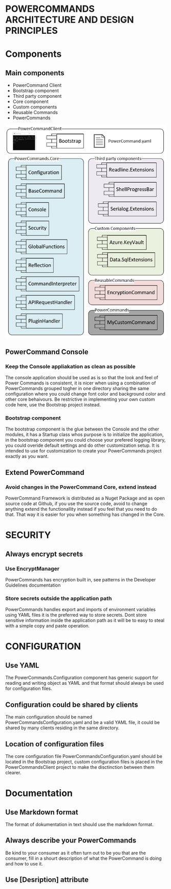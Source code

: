 # POWERCOMMANDS ARCHITECTURE AND DESIGN PRINCIPLES
# Components
## Main components
 - PowerCommand Client
 - Bootstrap component 
 - Third party component
 - Core component
 - Custom components
 - Reusable Commands
 - PowerCommands

 ![Alt text](PowerCommand_component_diagram.png?raw=true "Title")

 ## PowerCommand Console
 ### Keep the Console appliakation as clean as possible
 The console application should be used as is so that the look and feel of Power Commands is consistent, it is nicer when using a combination of PowerCommands grouped togher in one directory sharing the same configuration where you could change font color and background color and other core behaivours. Be restrictive in implementing your own custom code here, use the Bootstrap project instead.
 ### Bootstrap component
 The bootstrap component is the glue between the Console and the other modules, it has a Startup class whos purpose is to initialize the application, in the bootstrap component you could choose your prefered logging library, you could overide default settings and do other customization setup. It is intended to use for customization to create your PowerCommands project exactly as you want. 

## Extend PowerCommand
### Avoid changes in the PowerCommand Core, extend instead
 PowerCommand Framework is distributed as a Nuget Package and as open source code at Github, if you use the source code, avoid to change anything extend the functionallity instead if you feel that you need to do that. That way it is easier for you when something has changed in the Core.

# SECURITY
## Always encrypt secrets 
### Use EncryptManager
 PowerCommands has encryption built in, see patterns in the Developer Guidelines documentation
### Store secrets outside the application path
 PowerCommands handles export and imports of environment variables using YAML files it is the preferred way to store secrets. Dont store sensitive information inside the application path as it will be to easy to steal with a simple copy and paste operation.

# CONFIGURATION
## Use YAML
 The PowerCommands.Configuration component has generic support for reading and writing object as YAML and that format should always be used for configuration files. 
## Configuration could be shared by clients
The main configuration should be named PowerCommandsConfiguration.yaml and be a valid YAML file, it could be shared by many clients residing in the same directory.
## Location of configuration files
The core configuration file PowerCommandsConfiguration.yaml should be located in the Bootstrap project, custom configuration files is placed in the PowerCommandsClient project to make the disctinction between them clearer.

# Documentation
## Use Markdown format
 The format of dokumentation in text should use the markdown format.
## Always describe your PowerCommands
 Be kind to your consumer as it often turn out to be you that are the consumer, fill in a shourt description of what the PowerCommand is doing and how to use it.
## Use [Desription] attribute

